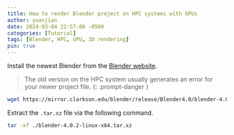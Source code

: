 ```yaml
---
title: How to render Blender project on HPC systems with GPUs
author: yuanjian
date: 2024-03-04 22:57:00 -0500
categories: [Tutorial]
tags: [Blender, HPC, GPU, 3D rendering]
pin: true
---
```


Install the newest Blender from the [Blender website](https://www.blender.org/download/).

> The old version on the HPC system usually generates an error for your newer project file.
{: .prompt-danger }

```bash
wget https://mirror.clarkson.edu/blender/release/Blender4.0/blender-4.0.2-linux-x64.tar.xz
```

Extract the `.tar.xz` file via the following command.

```bash
tar -xf ./blender-4.0.2-linux-x64.tar.xz
```
